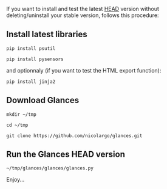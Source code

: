 If you want to install and test the latest [HEAD](https://github.com/nicolargo/glances) version without deleting/uninstall your stable version, follows this procedure:

## Install latest libraries

`pip install psutil`

`pip install pysensors`

and optionnaly (if you want to test the HTML export function):

`pip install jinja2`

## Download Glances

`mkdir ~/tmp`

`cd ~/tmp`

`git clone https://github.com/nicolargo/glances.git`

## Run the Glances HEAD version

`~/tmp/glances/glances/glances.py`

Enjoy...